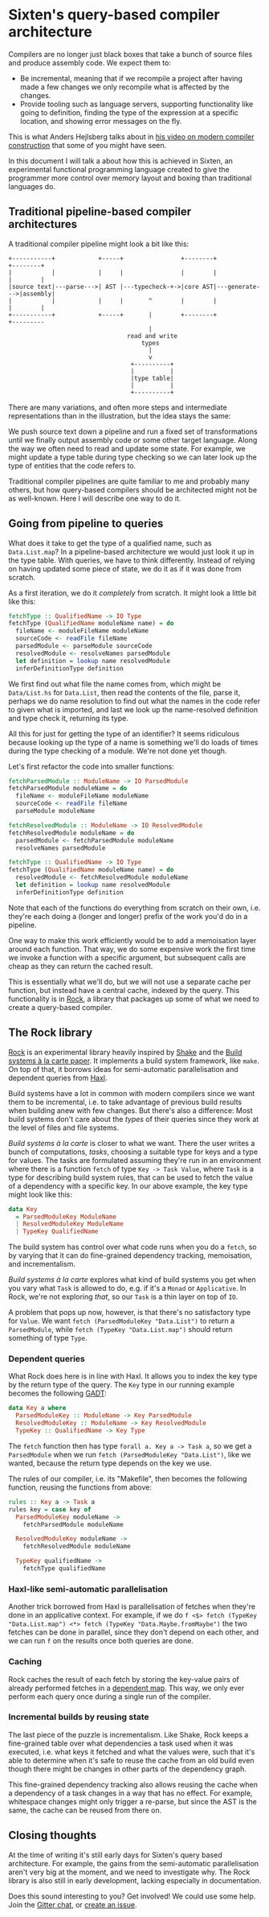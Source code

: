 # Sixten's query-based compiler architecture

Compilers are no longer just black boxes that take a bunch of source files and
produce assembly code. We expect them to:

* Be incremental, meaning that if we recompile a project after having made a
  few changes we only recompile what is affected by the changes.
* Provide tooling such as language servers, supporting functionality like going
  to definition, finding the type of the expression at a specific location, and
  showing error messages on the fly.

This is what Anders Hejlsberg talks about in
[his video on modern compiler construction](https://www.youtube.com/watch?v=wSdV1M7n4gQ)
that some of you might have seen.

In this document I will talk a about how this is achieved in Sixten, an
experimental functional programming language created to give the programmer
more control over memory layout and boxing than traditional languages do.

## Traditional pipeline-based compiler architectures

A traditional compiler pipeline might look a bit like this:

```
+-----------+            +-----+                +--------+               +--------+
|           |            |     |                |        |               |        |
|source text|---parse--->| AST |---typecheck-+->|core AST|---generate--->|assembly|
|           |            |     |       ^        |        |               |        |
+-----------+            +-----+       |        +--------+               +---------
                                       |
                                 read and write
                                     types
                                       |
                                       v
                                  +----------+
                                  |          |
                                  |type table|
                                  |          |
                                  +----------+
```

There are many variations, and often more steps and intermediate
representations than in the illustration, but the idea stays the same:

We push source text down a pipeline and run a fixed set of transformations
until we finally output assembly code or some other target language. Along the
way we often need to read and update some state. For example, we might update a
type table during type checking so we can later look up the type of entities
that the code refers to.

Traditional compiler pipelines are quite familiar to me and probably many
others, but how query-based compilers should be architected might not be as
well-known. Here I will describe one way to do it.

## Going from pipeline to queries

What does it take to get the type of a qualified name, such as `Data.List.map`?
In a pipeline-based architecture we would just look it up in the type table.
With queries, we have to think differently. Instead of relying on having
updated some piece of state, we do it as if it was done from scratch.

As a first iteration, we do it _completely_ from scratch. It might look a
little bit like this:

```haskell
fetchType :: QualifiedName -> IO Type
fetchType (QualifiedName moduleName name) = do
  fileName <- moduleFileName moduleName
  sourceCode <- readFile fileName
  parsedModule <- parseModule sourceCode
  resolvedModule <- resolveNames parsedModule
  let definition = lookup name resolvedModule
  inferDefinitionType definition
```

We first find out what file the name comes from, which might be `Data/List.hs`
for `Data.List`, then read the contents of the file, parse it, perhaps we do
name resolution to find out what the names in the code refer to given what is
imported, and last we look up the name-resolved definition and type check it,
returning its type.

All this for just for getting the type of an identifier? It seems
ridiculous because looking up the type of a name is something we'll do loads of
times during the type checking of a module. We're not done yet though.

Let's first refactor the code into smaller functions:

```haskell
fetchParsedModule :: ModuleName -> IO ParsedModule
fetchParsedModule moduleName = do
  fileName <- moduleFileName moduleName
  sourceCode <- readFile fileName
  parseModule moduleName

fetchResolvedModule :: ModuleName -> IO ResolvedModule
fetchResolvedModule moduleName = do
  parsedModule <- fetchParsedModule moduleName
  resolveNames parsedModule

fetchType :: QualifiedName -> IO Type
fetchType (QualifiedName moduleName name) = do
  resolvedModule <- fetchResolvedModule moduleName
  let definition = lookup name resolvedModule
  inferDefinitionType definition
```

Note that each of the functions do everything from scratch on their own,
i.e. they're each doing a (longer and longer) prefix of the work you'd do
in a pipeline.

One way to make this work efficiently would be to add a memoisation layer
around each function. That way, we do some expensive work the first time we
invoke a function with a specific argument, but subsequent calls are cheap as
they can return the cached result.

This is essentially what we'll do, but we will not use a separate cache per
function, but instead have a central cache, indexed by the query. This
functionality is in [Rock](https://github.com/ollef/rock), a library that
packages up some of what we need to create a query-based compiler.

## The Rock library

[Rock](https://github.com/ollef/rock) is an experimental library heavily inspired by
[Shake](https://github.com/ndmitchell/shake) and the [Build systems à la
carte paper](https://www.microsoft.com/en-us/research/publication/build-systems-la-carte/). It implements a build system framework, like `make`. On top of that, it
borrows ideas for semi-automatic parallelisation and dependent queries from
[Haxl](https://github.com/facebook/Haxl).

Build systems have a lot in common with modern compilers since we want them to
be incremental, i.e. to take advantage of previous build results when building
anew with few changes. But there's also a difference: Most build systems don't care
about the _types_ of their queries since they work at the level of files and
file systems.

_Build systems à la carte_ is closer to what we want. There the user writes a
bunch of computations, _tasks_, choosing a suitable type for keys and a type
for values. The tasks are formulated assuming they're run in an environment
where there is a function `fetch` of type `Key -> Task Value`, where `Task` is
a type for describing build system rules, that can be used to fetch the value
of a dependency with a specific key.  In our above example, the key type might
look like this:

```haskell
data Key
  = ParsedModuleKey ModuleName
  | ResolvedModuleKey ModuleName
  | TypeKey QualifiedName
```

The build system has control over what code runs when you do a `fetch`, so by
varying that it can do fine-grained dependency tracking, memoisation, and
incrementalism.

_Build systems à la carte_ explores what kind of build systems you get when you
vary what `Task` is allowed to do, e.g. if it's a `Monad` or `Applicative`. In
Rock, we're not exploring _that_, so our `Task` is a thin layer on top of `IO`.

A problem that pops up now, however, is that there's no satisfactory type for
`Value`.  We want `fetch (ParsedModuleKey "Data.List")` to return a
`ParsedModule`, while `fetch (TypeKey "Data.List.map")` should return
something of type `Type`.

### Dependent queries

What Rock does here is in line with Haxl. It allows you to index the key type
by the return type of the query. The `Key` type in our running example becomes
the following
[GADT](https://en.wikipedia.org/wiki/Generalized_algebraic_data_type):

```haskell
data Key a where
  ParsedModuleKey :: ModuleName -> Key ParsedModule
  ResolvedModuleKey :: ModuleName -> Key ResolvedModule
  TypeKey :: QualifiedName -> Key Type
```

The `fetch` function then has type `forall a. Key a -> Task a`, so we get a
`ParsedModule` when we run `fetch (ParsedModuleKey "Data.List")`, like we
wanted, because the return type depends on the key we use.

The rules of our compiler, i.e. its "Makefile", then becomes the following
function, reusing the functions from above:

```haskell
rules :: Key a -> Task a
rules key = case key of
  ParsedModuleKey moduleName ->
    fetchParsedModule moduleName

  ResolvedModuleKey moduleName ->
    fetchResolvedModule moduleName

  TypeKey qualifiedName ->
    fetchType qualifiedName
```

### Haxl-like semi-automatic parallelisation

Another trick borrowed from Haxl is parallelisation of fetches when they're
done in an applicative context. For example, if we do `f <$> fetch (TypeKey
"Data.List.map") <*> fetch (TypeKey "Data.Maybe.fromMaybe")` the two fetches
can be done in parallel, since they don't depend on each other, and we can run
`f` on the results once both queries are done.

### Caching

Rock caches the result of each fetch by storing the key-value pairs of already
performed fetches in a [dependent
map](https://hackage.haskell.org/package/dependent-map). This way, we only ever
perform each query once during a single run of the compiler.

### Incremental builds by reusing state

The last piece of the puzzle is incrementalism. Like Shake, Rock keeps a
fine-grained table over what dependencies a task used when it was executed,
i.e.  what keys it fetched and what the values were, such that it's able to
determine when it's safe to reuse the cache from an old build even though
there might be changes in other parts of the dependency graph.

This fine-grained dependency tracking also allows reusing the cache when a
dependency of a task changes in a way that has no effect. For example,
whitespace changes might only trigger a re-parse, but since the AST is the
same, the cache can be reused from there on.

## Closing thoughts

At the time of writing it's still early days for Sixten's query based
architecture. For example, the gains from the semi-automatic parallelisation
aren't very big at the moment, and we need to investigate why.  The Rock
library is also still in early development, lacking especially in
documentation.

Does this sound interesting to you? Get involved! We could use some help. Join
the [Gitter chat](https://gitter.im/sixten-lang/General), or [create an
issue](https://github.com/ollef/sixten/issues).
